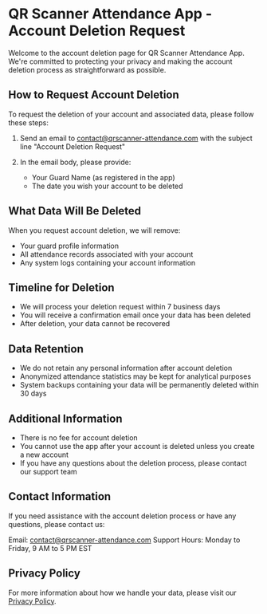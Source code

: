 # QR Scanner Attendance App - Account Deletion Request

Welcome to the account deletion page for QR Scanner Attendance App. We're committed to protecting your privacy and making the account deletion process as straightforward as possible.

## How to Request Account Deletion

To request the deletion of your account and associated data, please follow these steps:

1. Send an email to [contact@qrscanner-attendance.com](mailto:vyasn30@outlook.com) with the subject line "Account Deletion Request"

2. In the email body, please provide:
   - Your Guard Name (as registered in the app)
   - The date you wish your account to be deleted

## What Data Will Be Deleted

When you request account deletion, we will remove:
- Your guard profile information
- All attendance records associated with your account
- Any system logs containing your account information

## Timeline for Deletion

- We will process your deletion request within 7 business days
- You will receive a confirmation email once your data has been deleted
- After deletion, your data cannot be recovered

## Data Retention

- We do not retain any personal information after account deletion
- Anonymized attendance statistics may be kept for analytical purposes
- System backups containing your data will be permanently deleted within 30 days

## Additional Information

- There is no fee for account deletion
- You cannot use the app after your account is deleted unless you create a new account
- If you have any questions about the deletion process, please contact our support team

## Contact Information

If you need assistance with the account deletion process or have any questions, please contact us:

Email: contact@qrscanner-attendance.com
Support Hours: Monday to Friday, 9 AM to 5 PM EST

## Privacy Policy

For more information about how we handle your data, please visit our [Privacy Policy](https://vyasn30.github.io/patrol-scanner/privacy-policy).

